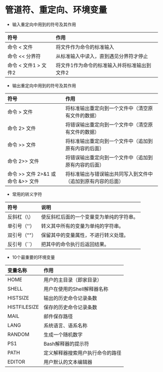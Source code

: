 # 管道符、重定向、环境变量
- 输入重定向中用到的符号及其作用

| 符号 | 作用 |
| :--- | :--- |
| 命令 < 文件 | 将文件作为命令的标准输入 |
| 命令 << 分界符 | 从标准输入中读入，直到遇见分界符才停止 |
| 命令 < 文件1 > 文件2 | 将文件1作为命令的标准输入并将标准输出到文件2 |

- 输出重定向中用到的符号及其作用

| 符号 | 作用 |
| :--- | :--- |
| 命令 > 文件 | 将标准输出重定向到一个文件中（清空原有文件的数据） |
| 命令 2> 文件 | 将错误输出重定向到一个文件中（清空原有文件的数据） |
| 命令 >> 文件 | 将标准输出重定向到一个文件中（追加到原有内容的后面） |
| 命令 2>> 文件 | 将错误输出重定向到一个文件中（追加到原有内容的后面） |
| 命令 >> 文件 2>&1 或 命令 &>> 文件 | 将标准输出与错误输出共同写入到文件中（追加到原有内容的后面）|

- 常用的转义字符

| 符号 | 说明 |
| :--- | :--- |
| 反斜杠（\） | 使反斜杠后面的一个变量变为单纯的字符串。 |
| 单引号（''） | 转义其中所有的变量为单纯的字符串。 |
| 双引号（""） | 保留其中的变量属性，不进行转义处理。 |
| 反引号（``） | 把其中的命令执行后返回结果。 |

- 10个最重要的环境变量

| 变量名称 | 作用 |
| :--- | :--- |
| HOME | 用户的主目录（即家目录） |
| SHELL | 用户在使用的Shell解释器名称 |
| HISTSIZE | 输出的历史命令记录条数 |
| HISTFILESIZE | 保存的历史命令记录条数 |
| MAIL | 邮件保存路径 |
| LANG | 系统语言、语系名称 |
| RANDOM | 生成一个随机数字 |
| PS1 | Bash解释器的提示符 |
| PATH | 定义解释器搜索用户执行命令的路径 |
| EDITOR | 用户默认的文本编辑器 |
